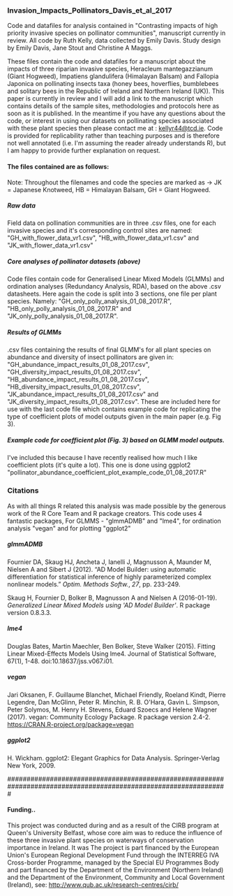 ### Invasion_Impacts_Pollinators_Davis_et_al_2017
Code and datafiles for analysis contained in "Contrasting impacts of high priority invasive species on pollinator communities", manuscript currently in review.  All code by Ruth Kelly, data collected by Emily Davis. Study design by Emily Davis, Jane Stout and Christine A Maggs. 

These files contain the code and datafiles for a manuscript about the impacts of three riparian invasive species, Heracleum mantegazzianum (Giant Hogweed), Impatiens glandulifera (Himalayan Balsam) and Fallopia Japonica on pollinating insects taxa (honey bees, hoverflies, bumblebees and solitary bees in the Republic of Ireland and Northern Ireland (UK)).  This paper is currently in review and I will add a link to the manuscript which contains details of the sample sites, methodologies and protocols here as soon as it is published.  In the meantime if you have any questions about the code, or interest in using our datasets on pollinating species associated with these plant species then please contact me at : kellyr44@tcd.ie.  Code is provided for replicability rather than teaching purposes and is therefore not well annotated (i.e. I'm assuming the reader already understands R), but I am happy to provide further explanation on request.  


#### The files contained are as follows: 

Note:  Throughout the filenames and code the species are marked as -> JK = Japanese Knotweed, HB = Himalayan Balsam, GH = Giant Hogweed.


##### Raw data 

Field data on pollination communities are in three .csv files, one for each invasive species and it's corresponding control sites are named: "GH_with_flower_data_vr1.csv", "HB_with_flower_data_vr1.csv" and  "JK_with_flower_data_vr1.csv"   

##### Core analyses of pollinator datasets (above)

Code files contain code for Generalised Linear Mixed Models (GLMMs) and ordination analyses (Redundancy Analysis, RDA), based on the above .csv datasheets.  Here again the code is split into 3 sections, one file per plant species. Namely: "GH_only_polly_analysis_01_08_2017.R", "HB_only_polly_analysis_01_08_2017.R" and "JK_only_polly_analysis_01_08_2017.R". 

##### Results of GLMMs 

.csv files containing the results of final GLMM's for all plant species on abundance and diversity of insect pollinators are given in: "GH_abundance_impact_results_01_08_2017.csv", "GH_diversity_impact_results_01_08_2017.csv",  "HB_abundance_impact_results_01_08_2017.csv", "HB_diversity_impact_results_01_08_2017.csv", "JK_abundance_impact_results_01_08_2017.csv" and  "JK_diversity_impact_results_01_08_2017.csv".  These are included here for use with the last code file which contains example code for replicating the type of coefficient plots of model outputs given in the main paper (e.g. Fig 3). 

##### Example code for coefficient plot (Fig. 3) based on GLMM model outputs. 

I've included this because I have recently realised how much I like coefficient plots (it's quite a lot).   This one is done using ggplot2 "pollinator_abundance_coefficient_plot_example_code_01_08_2017.R" 


### Citations

As with all things R related this analysis was made possible by the generous work of the R Core Team and R package creators.  This code uses 4 fantastic packages, For GLMMS - "glmmADMB" and "lme4", for ordination analysis "vegan" and for plotting "ggplot2"

##### glmmADMB
Fournier DA, Skaug HJ, Ancheta J, Ianelli J, Magnusson A, Maunder M, Nielsen A and Sibert J (2012). “AD Model Builder: using automatic differentiation for statistical inference of highly parameterized complex nonlinear models.” _Optim. Methods Softw._, *27*, pp. 233-249.

Skaug H, Fournier D, Bolker B, Magnusson A and Nielsen A (2016-01-19). _Generalized Linear Mixed Models using 'AD Model Builder'_. R package version 0.8.3.3.

##### lme4
Douglas Bates, Martin Maechler, Ben Bolker, Steve Walker (2015). Fitting Linear Mixed-Effects Models Using lme4. Journal of Statistical Software, 67(1), 1-48. doi:10.18637/jss.v067.i01.

##### vegan

 Jari Oksanen, F. Guillaume Blanchet, Michael Friendly, Roeland Kindt, Pierre Legendre, Dan McGlinn, Peter R. Minchin, R. B. O'Hara, Gavin L. Simpson, Peter Solymos, M. Henry H. Stevens, Eduard Szoecs and Helene Wagner (2017). vegan: Community Ecology Package. R package version 2.4-2. https://CRAN.R-project.org/package=vegan
 
##### ggplot2

H. Wickham. ggplot2: Elegant Graphics for Data Analysis. Springer-Verlag New York, 2009.

#################################################################################################################

#### Funding.. 
This project was conducted during and as a result of the CIRB program at Queen's University Belfast, whose core aim was to reduce the influence of these three invasive plant species on waterways of conservation importance in Ireland.  It was The project is part financed by the European Union's European Regional Development Fund through the INTERREG IVA Cross-border Programme, managed by the Special EU Programmes Body and part financed by the Department of the Environment (Northern Ireland) and the Department of the Environment, Community and Local Government (Ireland), see: http://www.qub.ac.uk/research-centres/cirb/
